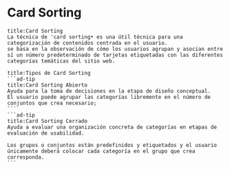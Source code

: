 

<div class="head"><h1>Card Sorting</h1></div>


``````ad-abstract
title:Card Sorting
La técnica de 'card sorting• es una útil técnica para una categorización de contenidos centrada en el usuario.
se basa en la observación de cómo los usuarios agrupan y asocian entre sí un número predeterminado de tarjetas etiquetadas con las diferentes categorías temáticas del sitio web.
``````
`````ad-info
title:Tipos de Card Sorting
```ad-tip
title:Card Sorting Abierto
Ayuda para la toma de decisiones en la etapa de diseño conceptual.
El usuario puede agrupar las categorías libremente en el número de conjuntos que crea necesario;
```
```ad-tip
title:Card Sorting Cerrado
Ayuda a evaluar una organización concreta de categorías en etapas de evaluación de usabilidad.

Los grupos o conjuntos están predefinidos y etiquetados y el usuario únicamente deberá colocar cada categoría en el grupo que crea corresponda.
```
`````
